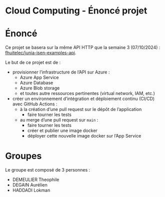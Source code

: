 # Cloud Computing - Énoncé projet

# Énoncé

Ce projet se basera sur la même API HTTP que la semaine 3 (07/10/2024) : [fhuitelec/junia-isen-examples-api](https://github.com/fhuitelec/junia-isen-examples-api).

Le but de ce projet est de :

- provisionner l’infrastructure de l’API sur Azure :
    - Azure App Service
    - Azure Database
    - Azure Blob storage
    - et toutes autre ressources pertinentes (virtual network, IAM, etc.)
- créer un environnement d’intégration et déploiement continu (CI/CD) avec GitHub Actions :
    - à la création d’une pull request sur le dépôt de l’application
        - faire tourner les tests
    - au merge d’une pull request sur `main` :
        - faire tourner les tests
        - créer et publier une image docker
        - déployer cette nouvelle image docker sur l’App Service

# Groupes

Le groupe est composé de 3 personnes : 
- DEMEULIER Theophile
- DEGAIN Aurélien
- HADDADI Lokman 
